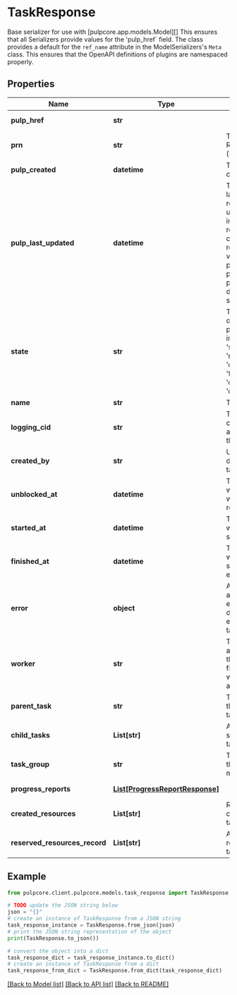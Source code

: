 # TaskResponse

Base serializer for use with [pulpcore.app.models.Model][]  This ensures that all Serializers provide values for the 'pulp_href` field.  The class provides a default for the ``ref_name`` attribute in the ModelSerializers's ``Meta`` class. This ensures that the OpenAPI definitions of plugins are namespaced properly.

## Properties

Name | Type | Description | Notes
------------ | ------------- | ------------- | -------------
**pulp_href** | **str** |  | [optional] [readonly] 
**prn** | **str** | The Pulp Resource Name (PRN). | [optional] [readonly] 
**pulp_created** | **datetime** | Timestamp of creation. | [optional] [readonly] 
**pulp_last_updated** | **datetime** | Timestamp of the last time this resource was updated. Note: for immutable resources - like content, repository versions, and publication - pulp_created and pulp_last_updated dates will be the same. | [optional] [readonly] 
**state** | **str** | The current state of the task. The possible values include: &#39;waiting&#39;, &#39;skipped&#39;, &#39;running&#39;, &#39;completed&#39;, &#39;failed&#39;, &#39;canceled&#39; and &#39;canceling&#39;. | [optional] [readonly] 
**name** | **str** | The name of task. | 
**logging_cid** | **str** | The logging correlation id associated with this task | 
**created_by** | **str** | User who dispatched this task. | [optional] [readonly] 
**unblocked_at** | **datetime** | Timestamp of when this task was identified ready for pickup. | [optional] [readonly] 
**started_at** | **datetime** | Timestamp of when this task started execution. | [optional] [readonly] 
**finished_at** | **datetime** | Timestamp of when this task stopped execution. | [optional] [readonly] 
**error** | **object** | A JSON Object of a fatal error encountered during the execution of this task. | [optional] [readonly] 
**worker** | **str** | The worker associated with this task. This field is empty if a worker is not yet assigned. | [optional] [readonly] 
**parent_task** | **str** | The parent task that spawned this task. | [optional] [readonly] 
**child_tasks** | **List[str]** | Any tasks spawned by this task. | [optional] [readonly] 
**task_group** | **str** | The task group that this task is a member of. | [optional] [readonly] 
**progress_reports** | [**List[ProgressReportResponse]**](ProgressReportResponse.md) |  | [optional] [readonly] 
**created_resources** | **List[str]** | Resources created by this task. | [optional] [readonly] 
**reserved_resources_record** | **List[str]** | A list of resources required by that task. | [optional] [readonly] 

## Example

```python
from pulpcore.client.pulpcore.models.task_response import TaskResponse

# TODO update the JSON string below
json = "{}"
# create an instance of TaskResponse from a JSON string
task_response_instance = TaskResponse.from_json(json)
# print the JSON string representation of the object
print(TaskResponse.to_json())

# convert the object into a dict
task_response_dict = task_response_instance.to_dict()
# create an instance of TaskResponse from a dict
task_response_from_dict = TaskResponse.from_dict(task_response_dict)
```
[[Back to Model list]](../README.md#documentation-for-models) [[Back to API list]](../README.md#documentation-for-api-endpoints) [[Back to README]](../README.md)


